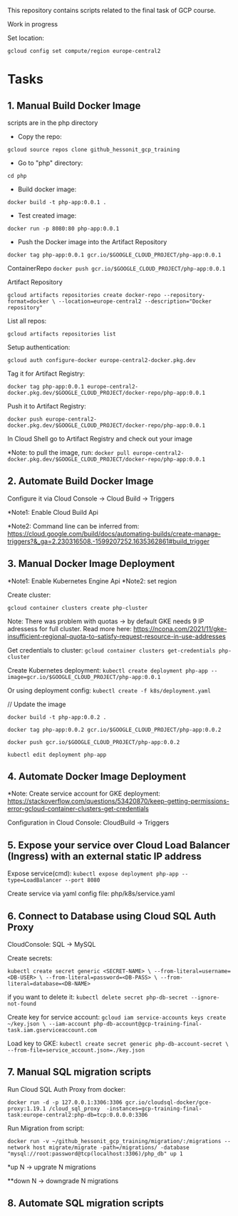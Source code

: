 This repository contains scripts related to the final task of GCP course.


Work in progress

Set location:

`gcloud config set compute/region europe-central2`


# Tasks
## 1. Manual Build Docker Image
scripts are in the php directory

- Copy the repo: 

`gcloud source repos clone github_hessonit_gcp_training`

- Go to "php" directory:

`cd php`

- Build docker image:

`docker build -t php-app:0.0.1 .`

- Test created image:

`docker run -p 8080:80 php-app:0.0.1 `

- Push the Docker image into the Artifact Repository

`docker tag php-app:0.0.1 gcr.io/$GOOGLE_CLOUD_PROJECT/php-app:0.0.1`

ContainerRepo `docker push gcr.io/$GOOGLE_CLOUD_PROJECT/php-app:0.0.1`

Artifact Repository

`gcloud artifacts repositories create docker-repo --repository-format=docker \
--location=europe-central2 --description="Docker repository"`

List all repos:

`gcloud artifacts repositories list`

Setup authentication:

`gcloud auth configure-docker europe-central2-docker.pkg.dev`


Tag it for Artifact Registry:

`docker tag php-app:0.0.1
europe-central2-docker.pkg.dev/$GOOGLE_CLOUD_PROJECT/docker-repo/php-app:0.0.1`

Push it to Artifact Registry:

`docker push europe-central2-docker.pkg.dev/$GOOGLE_CLOUD_PROJECT/docker-repo/php-app:0.0.1`

In Cloud Shell go to Artifact Registry and check out your image

*Note: to pull the image, run: `docker pull europe-central2-docker.pkg.dev/$GOOGLE_CLOUD_PROJECT/docker-repo/php-app:0.0.1`

## 2. Automate Build Docker Image 
Configure it via Cloud Console -> Cloud Build -> Triggers

*Note1: Enable Cloud Build Api

*Note2: Command line can be inferred from: https://cloud.google.com/build/docs/automating-builds/create-manage-triggers?&_ga=2.230316508.-1599207252.1635362861#build_trigger

## 3. Manual Docker Image Deployment
*Note1: Enable Kubernetes Engine Api
*Note2: set region

Create cluster:

`gcloud container clusters create php-cluster`

Note: There was problem with quotas -> by default GKE needs 9 IP adressess for full cluster. Read more here: https://ncona.com/2021/11/gke-insufficient-regional-quota-to-satisfy-request-resource-in-use-addresses


Get credentials to cluster:
`gcloud container clusters get-credentials php-cluster`

Create Kubernetes deployment:
`kubectl create deployment php-app --image=gcr.io/$GOOGLE_CLOUD_PROJECT/php-app:0.0.1`

Or using deployment config:
`kubectl create -f k8s/deployment.yaml`

// Update the image

`docker build -t php-app:0.0.2 .`

`docker tag php-app:0.0.2 gcr.io/$GOOGLE_CLOUD_PROJECT/php-app:0.0.2`

`docker push gcr.io/$GOOGLE_CLOUD_PROJECT/php-app:0.0.2`

`kubectl edit deployment php-app`

## 4. Automate Docker Image Deployment
*Note: Create service account for GKE deployment: https://stackoverflow.com/questions/53420870/keep-getting-permissions-error-gcloud-container-clusters-get-credentials

Configuration in Cloud Console: CloudBuild -> Triggers

## 5. Expose your service over Cloud Load Balancer (Ingress) with an external static IP address

Expose service(cmd):
`kubectl expose deployment php-app --type=LoadBalancer --port 8080`

Create service via yaml config file: php/k8s/service.yaml

## 6. Connect to Database using Cloud SQL Auth Proxy 
CloudConsole: SQL -> MySQL

Create secrets:

`kubectl create secret generic <SECRET-NAME> \
    --from-literal=username=<DB-USER> \
    --from-literal=password=<DB-PASS> \
    --from-literal=database=<DB-NAME>`


if you want to delete it:
`kubectl delete secret php-db-secret --ignore-not-found`

Create key for service account:
`gcloud iam service-accounts keys create ~/key.json \
  --iam-account php-db-account@gcp-training-final-task.iam.gserviceaccount.com`

Load key to GKE:
`kubectl create secret generic php-db-account-secret \
--from-file=service_account.json=./key.json`


## 7. Manual SQL migration scripts 

Run Cloud SQL Auth Proxy from docker:

`docker run -d -p 127.0.0.1:3306:3306 gcr.io/cloudsql-docker/gce-proxy:1.19.1 /cloud_sql_proxy  -instances=gcp-training-final-task:europe-central2:php-db=tcp:0.0.0.0:3306`

Run Migration from script:

`docker run -v ~/github_hessonit_gcp_training/migration/:/migrations --network host migrate/migrate -path=/migrations/ -database "mysql://root:password@tcp(localhost:3306)/php_db" up 1`

*up N -> upgrate N migrations

**down N -> downgrade N migrations


## 8. Automate SQL migration scripts 




